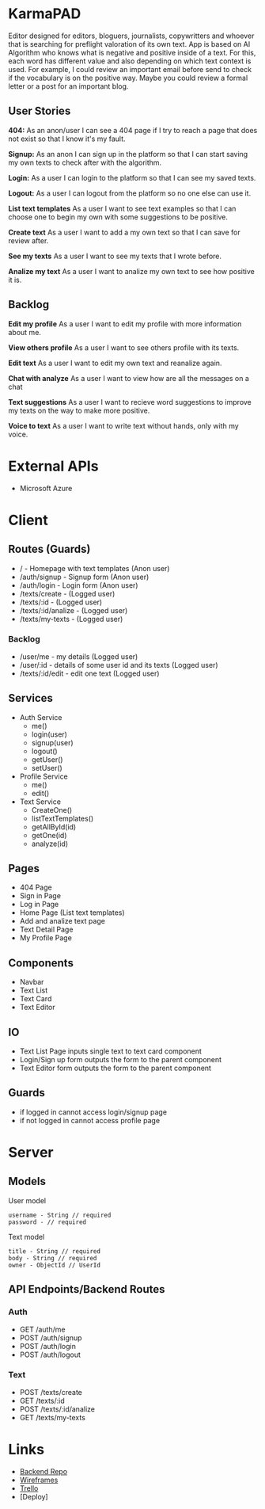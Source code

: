 # KarmaPAD

Editor designed for editors, bloguers, journalists, copywritters and whoever that is searching for preflight valoration of its own text. App is based on AI Algorithm who knows what is negative and positive inside of a text. For this, each word has different value and also depending on which text context is used.
For example, I could review an important email before send to check if the vocabulary is on the positive way. Maybe you could review a formal letter or a post for an important blog.

## User Stories

  **404:** As an anon/user I can see a 404 page if I try to reach a page that does not exist so that I know it's my fault.
  
  **Signup:** As an anon I can sign up in the platform so that I can start saving my own texts to check after with the algorithm.
  
  **Login:** As a user I can login to the platform so that I can see my saved texts.
  
  **Logout:** As a user I can logout from the platform so no one else can use it. 

  **List text templates** As a user I want to see text examples so that I can choose one to begin my own with some suggestions to be positive.
 
  **Create text** As a user I want to add a my own text so that I can save for review after.

  **See my texts** As a user I want to see my texts that I wrote before.

  **Analize my text** As a user I want to analize my own text to see how positive it is.

## Backlog

  **Edit my profile** As a user I want to edit my profile with more information about me.

  **View others profile** As a user I want to see others profile with its texts.

  **Edit text** As a user I want to edit my own text and reanalize again.

  **Chat with analyze** As a user I want to view how are all the messages on a chat

  **Text suggestions** As a user I want to recieve word suggestions to improve my texts on the way to make more positive.  

  **Voice to text** As a user I want to write text without hands, only with my voice.

# External APIs

 - Microsoft Azure
  
# Client

## Routes (Guards)

  - / - Homepage with text templates (Anon user)
  - /auth/signup - Signup form (Anon user)
  - /auth/login - Login form (Anon user)  
  - /texts/create - (Logged user)  
  - /texts/:id - (Logged user)
  - /texts/:id/analize - (Logged user)
  - /texts/my-texts - (Logged user)

  ### Backlog

  - /user/me - my details (Logged user)
  - /user/:id - details of some user id and its texts (Logged user)
  - /texts/:id/edit - edit one text (Logged user)

## Services

- Auth Service
  - me()
  - login(user)
  - signup(user)
  - logout()
  - getUser()
  - setUser()
- Profile Service
  - me()
  - edit()
- Text Service
  - CreateOne()
  - listTextTemplates()
  - getAllById(id)
  - getOne(id)
  - analyze(id)

## Pages

- 404 Page
- Sign in Page
- Log in Page
- Home Page (List text templates)
- Add and analize text page
- Text Detail Page
- My Profile Page

## Components

- Navbar
- Text List
- Text Card
- Text Editor 

## IO

- Text List Page inputs single text to text card component
- Login/Sign up form outputs the form to the parent component
- Text Editor form outputs the form to the parent component

## Guards

- if logged in cannot access login/signup page
- if not logged in cannot access profile page

# Server

## Models

  User model

  ```
  username - String // required  
  password - // required
  ```

  Text model

  ```
  title - String // required
  body - String // required
  owner - ObjectId // UserId  
```

## API Endpoints/Backend Routes
  
  ### Auth

  - GET /auth/me
  - POST /auth/signup
  - POST /auth/login
  - POST /auth/logout  

  ### Text

  - POST /texts/create
  - GET /texts/:id
  - POST /texts/:id/analize  
  - GET /texts/my-texts

# Links

- [Backend Repo](https://github.com/rgallego87/karmapad-backend/edit/master)
- [Wireframes](https://www.draw.io/?lightbox=1&target=blank&highlight=0000ff&edit=_blank&layers=1&nav=1&title=KarmaPAD.xml#R7V1bc%2BI4Fv411DyFkiVfH3Pp7unadE9XJ7NTuy9bCijgjbFZYzrJ%2FPqV5EuwJYMwsjGGpLoJwjayvnN0bp%2BsEbpdvH2J8XL%2BLZqSYATB9G2E7kYQQuC49IW1vKctnps1zGJ%2FmjYZHw0P%2Ft8kawRZ69qfklXpwCSKgsRflhsnURiSSVJqw3EcvZYPe46C8rcu8YwIDQ8THIitf%2FnTZJ62utD5aP%2Bd%2BLN5%2Fs2G7aWfPOHJyyyO1mH2fSOInvlP%2BvEC59fKbnQ1x9PodaMJfRqh2ziKkvSvxdstCdjY5sOWnve55tOi3zEJE6UTkJWe8gsHa5L3mfcsec9HY4pXc8JOACN0Q3u8ZO0xH%2FebZz8IbqMgivmh%2Bc3Sw5I4eiH5J2EU0nNu%2BMAUVwrwEwluigGrHPschclnvPADJkK%2Fk%2BAXSfwJzj7Y%2BEbAf2g7DvxZSNsC8sw6lt0WiRPyVjs4RjHkVJRJtCBJ%2FE4PyeU4G5tMiJ0Ms9cPiUDQTtvmG9Jg2dmBOJPCWXHlDyToHxkYdcDYAjAG7es1Anvhk49KnPavihcAjmff1OFVGerP%2FIcdvMQTP5z9zO7Z%2FGh6jJa0wcjOfcj6CPL3qaIbiMkCWdF3uXYZyoilAititgsVaKZtMQlw4v8qK%2FphSDkNVWjxNmPT53i2mAbjJFr%2B5wnHdVAoDo69VaCNkjyDsSUItCkZOWPfkcu%2B%2F0fk044VX37lwdLXXznlK0TPzyuSCCNf3IUiGK4Axj9wvMA%2Fru%2F20hu5PlSVx7OpYUM3UnHeEHgIditTqjlXTDUYynSuC64z3V340ynrc37oPZ%2Fh7hzYdNZrqkOWc5gkvJdVUTPyng41XMbkmdChmjD3Q1EKTMhFQHHsXfnYb1HKfLxKSmlrUcr8MrlOui0gA03Rx3j4%2BuU7bfnzx3aIcume0PEjccWKwJ3eCDQ8%2BzPaZt1yC2Wk10p9MUPU1sKv2ceFOUwg8lMcpwRRjtiGfNhOvbk7xLJBU5xM7%2F%2F4Qhu%2Bfr%2FgtgM3aHrHws0woY6pcIHjmR%2F%2BTBFiQH3jDfQwt9RwEyVJtGDGy1QOCOgnhP9U8UvtaBFcfTR16CkiZwwt17Jtz3END1F3VYfVcytn6LF6pilA%2FQ37AfUSRuzekAGK8doAn45bInE0njIkK44GNCX%2Be0XRPP5zAFqpzG5Fi4ZgY9tCNjKga3qGbUj0xwR6XBSvFbAkhnC9pBMkBAw0%2BvJIFkvacaKKWI1rWEWM3Wdt4DwMxPI5TzNiYhR%2Bh995b%2FFySehwTMcMtjlFDCQUPLJKOHA%2Bv06MZ3SOZUNCRwQCamr8hR%2F6fOaF4HnN%2BkFHGzyt2VkJv8qrH7LpkH1Fso5DfmQSFR%2BvonUyvyJ4lbAv%2FsrOe6X3TG%2BcXRH%2FitYxfgrYkZM5DmfsDxxOi9MfcfiCp9TDZe0z7IfjOlF7nfsJYWLFml%2BpWcjbHsptmeQx0bEr84Qpkdgk2jipMB1ACISMlkUTGcbYRMCwHctzHCqkomTmScsDJdMAbXjVhimmHf58%2BMRk4vHA2UOWrqlMHuatdXdzLfP0PsShuMyGr3YYfO%2BlUzbA9FzJvKIHvSurnYlFS7Sq6qJlOnUa%2FlkRCZtQjIWlHht10sa2abqW5xoIuKbRY4fNMgTg%2F1hSmxCFzA4E0cn5bV6fvADUDmZiPPUtor2kPd2A7QQ8tl5h1Y7HlhvyDayod8b9ndf0ZUWvx14oHsxvip4z54mCtGB%2Fsi6GEQe28JxW7IwnMsH81EXELzT1qZ8XTpL0HgoHbT1Qn2q38Jy8T2WJ0fRgfKoa%2BAbkU1lisKbdpzotD8oRk45SBwqZY9cDnm05CALXgX3OeFlNy617VfYOtLQ7kBG1TQqLLnUz25ksxepAA3VjjBmZ8hRqVQdNekYODVSGJpWf2rw9GFdoH7KKXF4Sb6NMXi73tFMltxSizxwteqq%2FXJF%2BYTR8iHISkQpE0pntqPg4gwdI9BQFeHLX8J5VG39EK5%2BHixvhutyPnyeLYFQpbTKwynNpCTlDMrvS2CWO%2FOl4OacmDu7jt0wA%2B6Wf0AtNffLhpO5VH90qITn%2F8b38dtMgIon%2FaWuh1rlNDdcZcB5Ns6y5rgQZ2xCRsVwtyIh26UJ6LCS2QSm7NdKjp2CeOiI9ujWR7dmQHiHooJjQq8C3Th%2BGHPgWiyN6HfjuQKajwDfroFvRPStXfs3AiCWdBurXdSCcydNZB8LMu%2BhzILwbozOASCzo1ELUdSC8G5%2FhB8LQ6GQJWb1b0bsAq84GSq2SLMAyJIUzBDUEWAULeZOByO4QgvVSAE2xwjUSq5SwGgzJnT2h0KWodArEXtkQ2vvWrdWHVcLFWpE45OVi%2BaiWy4PFAG4IoQvYrySKLIWddnNnrfFAIj0EALeV1SbGHrntwA%2BJMPuz8QsjnrTL3tXPRLpHvrAbwLShMDFA1xwDCwKKClt%2F4EhDfj3YGCZoAxwoxjA%2F8Gr1GsXTEu9pJwXqoj50LrdbgUghmslA2BxZu2QQYD1E1fyYxujz6Ih4qBVEFIIUhVxb7ONwFojxizwT4AD2qzzyO9LKYtyfZzNKSeTDUMidXlhe1Gi0A4pCWCIF5WJzahfdGK04BFD0eX9%2B%2BvL14fHTT5WJDY1EV7Yyb9Fx%2BfwZVk0L2OY7a3Z9pbluCadLonR7e8V1me5ySe%2BqWqrTtJZYrLt%2BZQTO92jNviuICZ6yAZnjX3yJy2RCw0DWTepTBAzaJ%2FrHLI3l0gaG5Yg9SiaH0%2F7fOkoPQAh5Hnt2y0dTem4WM%2FkhH8uY5Nei3U8vV%2F4K2rzxtXKR26j6cgXni3hSIVqykeajaN2MrDsmPeskWmXyKUapW%2Bmhm0sB9o2GtcgoKuckCjbx5pyDJHKqJf41Rf%2Fz8ngI1fxF24%2BHyLpUkY9WrLepJWXf9sMiMnHdUuca4MMitDi7FBiqcnOZH1VAUAdN01xwHVjKdWhDVofWA92VbXWBXVOfuIQd7UhCp7GOVUoZJas9kHLdbRckMT92eaiHonQU%2FkPuYYvi0drDWAzR8xXwujAOtxDbytAhSd2lNcohtA7kbgyZcug6ZWQ6pRxCyXrcC%2BWwkNj9g4DWKIdQsgq3gXehg3KYCc0BTsTJUw4ly2wbgHE6lMNafRg05VCyHnavWbELyuEuZAZJObSacm6OSzlM5WlLCeIMKIcqq5SPSTncidEZQKSwxPholMOd%2BJwB5bDx0uOBUg5rbWAPKIeStcb37HE5vHpWwayvjENLoSLSLeNQsjz4FBiHTQey14xDW0wh1JqLo7E%2F6ka%2BN%2ByPlhiH%2BU0NgnF4ZPVpiXFoK%2BQS%2Bso4PDYi7TAO7aZxf4eMw1RqduXgBsQ4tJvG%2FBeb0zHj0BZD%2FNoSa98ZhzswHD7j0BaTARuMw2kU%2Fsb61AnfkK3RuvAN95RQFb4hlEipluDXvmxH1V6p8YT4hraYBGngULXON7TPb3Mqpykz4%2Bh8wzqwzodv6Ghh8bbLNzwYpVPnGzpiAuay%2B5uqeByTcOgopGUuhMP6mktlCuyWcOgcyNwYMuHQgJUSabeMQ0fM41wYh4XI7h8GtMc4dBSoGh0xDp19Fn4OknHoKJAyBsU4rNOHQTMOnQOZHZ0wDncgM0jGoaMlg9E549DZVYI4A8ahq5DiOCbjcCdGZwDRHhSSzhmHO%2FE5A8ahK2Yx9rJLg2Mc1tnAHjAOXTFxcRsTvqsyq9rFI7ZV7xuTIL6vLg5x8P534y2XR12TEVNR3J9y0h4ZUfIw%2BOvv1%2Ff%2F%2BvenukHtbbm7bnDPpdyNJM%2B1evSTQFQP1dkum5WkjrmQdM1lwtsyXZUrlEz1FLZQVCpZ60%2Fv7hKncoXLkpSmXVlp2tCgtUiyhc3v%2FgjebnAhv9KP%2F7vmW5q%2FYqpH03zOnMwJdeSzJyClu2SuCJtf%2FQ9qBMWWf8judxngMN0i02cv6%2BUkWjB02Kac5IWEfBf1vziDIibpceFLegDfn3NO8DR9yzkQvA%2Ff8RKz0%2B6Z0IM1u%2B5LyHdOzzvxG%2BtA4L%2BQ%2FJRZVHT3lfzGh2OB%2Bcd0diZxuqHrqnb7zir7sG4v3UYSKtoHSS5BSeoyHd5qIaRyZUA0tm2qaSj7X8%2F%2Bc04rE5Vk%2F%2FOH639eLI5Gi2O4ViX2aoljlScQLzSZFvLjJ0ST8bSsKm%2BdJuPVqOyAaTKeFkb4MWgydWCdD03G07JYvF2azMEonThNBuWYlJ5S%2B%2FDn%2FeODgFVfExN7pYRMoJgT0kKH8BSKhxcuyzbGxDGfnuUdWBQcNJnF9sqTo9cpmcUTy4IXMkshsj0isyCgUAXsiMySCs0Zk1kQ0MJcPiEyS50%2BDJnMgoDo0%2B01K3ZCZtmBzBDJLAhoyTN0TWbJ5OmsySwIKCQijkhm2Y3RGUCkkG84FpllNz7DJ7Mg0JTXPFQyS50NPIjMYiINARYCYubiG%2BsaSwKtBNR6mhrKJK5HnBXk7j9JHSD2BzhoSmOXe5qbY%2BfpqQKWp0MDteKQueKM9Jg%2B6AC8pi%2BraMFfqPixSj9nBWD6j0r5gv3JehxGUe0z5WQV%2BLo5RJ7oq8wsm5kCS1St7O1Nljy8E5krfAljU6Fwd%2B90CIE1dhE0AQuabGS7khR5i%2FolzlsG%2B%2FJ4H4AkD3SqJHUqT4GqpnCgiHKVpbEFIev4AGl60E2%2BCFez1jbNyypmMTINyVsyMUgVpzIZ39yx34PSUrWQvW2Ha5OMYY5NF5im7UEHOabEoHk6fAJXYS3GxXYx21WJtmDVJdOjBxL%2B648oZvy4IOIMuRVer%2FCM2685Dl8Ym5JeFbz4JHjCK2bGnvCE2S7wRAizbLH%2FVOvcDc2S1SSDe2PJPDFXe16WTA9AvbZkEgLaSVuy7QWW%2FlgyFcLXxZJJLBlFr53UuITodUsjMX6vT0G0onEYi7%2B4WaPv6XxzHmbKU%2BBUH9dMiQkNeE5mShNA%2FTZTWh5I0RszVQdZ38yUqVKuv5gpiZky27BRpqSufoffee%2FxcknoePD1RI9zvvCHLJaEL2FaJT6%2FTkxDsSkfEzokEKzDqb%2FwQ5%2BrzVkYs0ye%2B2vMTEmBnj2%2BGyyY37HPU%2FuHZeR0AddnI2eqVPhPx8jVQtY3I4cM0bm4LMKqoNmY13k6i7CQoeVBW20vwsrEdQujcHCLsJChpd5yhEVYtWCdzSIsZGh5flari7AOR%2BnkF2EpxHmXZUL1AmK75WlQsteCtmVC9G0csV0yPsBmI%2FQtmrIdbT79Hw%3D%3D)
- [Trello](https://trello.com/b/pmdANZar/karmapad)
- [Deploy]

